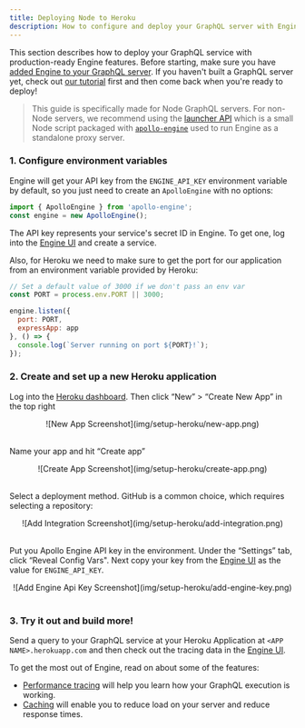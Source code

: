 ```yaml
---
title: Deploying Node to Heroku
description: How to configure and deploy your GraphQL server with Engine to Heroku
---
```


This section describes how to deploy your GraphQL service with production-ready Engine features. Before starting, make sure you have [added Engine to your GraphQL server](setup-node.html). If you haven't built a GraphQL server yet, check out [our tutorial](https://dev-blog.apollodata.com/tutorial-building-a-graphql-server-cddaa023c035) first and then come back when you're ready to deploy!

> This guide is specifically made for Node GraphQL servers. For non-Node servers, we recommend using the 
[launcher API](https://deploy-preview-170--engine-docs.netlify.com/docs/engine/setup-standalone.html#apollo-engine-launcher)
which is a small Node script packaged with [`apollo-engine`](https://www.npmjs.com/package/apollo-engine) used to run Engine as a standalone proxy
server.

<h3 id="env-vars" title="Environment variables">1. Configure environment variables</h3>

Engine will get your API key from the `ENGINE_API_KEY` environment variable by default, so you just need to create an `ApolloEngine` with no options:

```js
import { ApolloEngine } from 'apollo-engine';
const engine = new ApolloEngine();
```

The API key represents your service's secret ID in Engine. To get one, log into the [Engine UI](https://engine.apollographql.com) and create a service.

Also, for Heroku we need to make sure to get the port for our application from an environment variable provided by Heroku:

```js
// Set a default value of 3000 if we don't pass an env var
const PORT = process.env.PORT || 3000;

engine.listen({
  port: PORT,
  expressApp: app
}, () => {
  console.log(`Server running on port ${PORT}!`);
});
```

<h3 id="configure-heroku" title="Configure Heroku">2. Create and set up a new Heroku application</h3>

Log into the [Heroku dashboard](https://dashboard.heroku.com/apps). Then click “New” > “Create New App” in the top right

<div style="text-align:center">
![New App Screenshot](img/setup-heroku/new-app.png)
<br></br>
</div>

Name your app and hit “Create app”

<div style="text-align:center">
![Create App Screenshot](img/setup-heroku/create-app.png)
<br></br>
</div>

Select a deployment method. GitHub is a common choice, which requires selecting a repository:

<div style="text-align:center">
![Add Integration Screenshot](img/setup-heroku/add-integration.png)
<br></br>
</div>

Put you Apollo Engine API key in the environment. Under the “Settings” tab, click “Reveal Config Vars". Next copy your key from the [Engine UI](http://engine.apollographql.com/) as the value for `ENGINE_API_KEY`.

<div style="text-align:center">
![Add Engine Api Key Screenshot](img/setup-heroku/add-engine-key.png)
<br></br>
</div>

<h3 id="test-and-add" title="Test and Expand">3. Try it out and build more!</h3>

Send a query to your GraphQL service at your Heroku Application at `<APP NAME>.herokuapp.com` and then check out the tracing data in the [Engine UI](http://engine.apollographql.com/).

To get the most out of Engine, read on about some of the features:

- [Performance tracing](./performance.html) will help you learn how your GraphQL execution is working.
- [Caching](./caching.html) will enable you to reduce load on your server and reduce response times.
